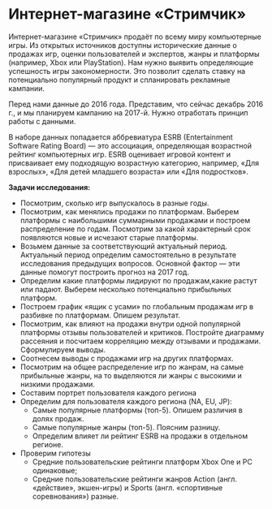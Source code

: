 # Интернет-магазине «Стримчик»
Интернет-магазине «Стримчик» продаёт по всему миру компьютерные игры. Из открытых источников доступны исторические данные о продажах игр, оценки пользователей и экспертов, жанры и платформы (например, Xbox или PlayStation). Нам нужно выявить определяющие успешность игры закономерности. Это позволит сделать ставку на потенциально популярный продукт и спланировать рекламные кампании.

Перед нами данные до 2016 года. Представим, что сейчас декабрь 2016 г., и мы планируем кампанию на 2017-й. Нужно отработать принцип работы с данными.

В наборе данных попадается аббревиатура ESRB (Entertainment Software Rating Board) — это ассоциация, определяющая возрастной рейтинг компьютерных игр. ESRB оценивает игровой контент и присваивает ему подходящую возрастную категорию, например, «Для взрослых», «Для детей младшего возраста» или «Для подростков».


**Задачи исследования:**

* Посмотрим, сколько игр выпускалось в разные годы. 
* Посмотрим, как менялись продажи по платформам. Выберем платформы с наибольшими суммарными продажами и построем распределение по годам. Посмотрим за какой характерный срок появляются новые и исчезают старые платформы.
* Возьмем данные за соответствующий актуальный период. Актуальный период определим самостоятельно в результате исследования предыдущих вопросов. Основной фактор — эти данные помогут построить прогноз на 2017 год.
* Определим какие платформы лидируют по продажам,какие растут или падают. Выберем несколько потенциально прибыльных платформ.
* Построем график «ящик с усами» по глобальным продажам игр в разбивке по платформам. Опишем результат.
* Посмотрим, как влияют на продажи внутри одной популярной платформы отзывы пользователей и критиков. Постройте диаграмму рассеяния и посчитаем корреляцию между отзывами и продажами. Сформулируем выводы.
* Соотнесем выводы с продажами игр на других платформах.
* Посмотрим на общее распределение игр по жанрам, на самые прибыльные жанры, на то выделяются ли жанры с высокими и низкими продажами.
* Составим портрет пользователя каждого региона
* Определим для пользователя каждого региона (NA, EU, JP):
    + Самые популярные платформы (топ-5). Опишем различия в долях продаж.
    + Самые популярные жанры (топ-5). Поясним разницу.
    + Определим влияет ли рейтинг ESRB на продажи в отдельном регионе.
* Проверим гипотезы
    - Средние пользовательские рейтинги платформ Xbox One и PC одинаковые;
    - Средние пользовательские рейтинги жанров Action (англ. «действие», экшен-игры) и Sports (англ. «спортивные соревнования») разные.

